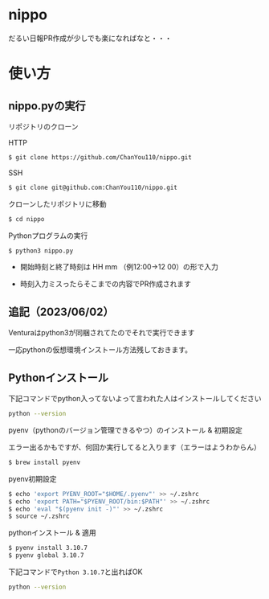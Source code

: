 # nippo
だるい日報PR作成が少しでも楽になればなと・・・

# 使い方


## nippo.pyの実行

リポジトリのクローン

HTTP
```sh
$ git clone https://github.com/ChanYou110/nippo.git
```
SSH
```sh
$ git clone git@github.com:ChanYou110/nippo.git
```
クローンしたリポジトリに移動
```sh
$ cd nippo
```
Pythonプログラムの実行
```sh
$ python3 nippo.py
```
- 開始時刻と終了時刻は HH mm （例12:00→12 00）の形で入力

- 時刻入力ミスったらそこまでの内容でPR作成されます

## 追記（2023/06/02）
Venturaはpython3が同梱されてたのでそれで実行できます

一応pythonの仮想環境インストール方法残しておきます。
## Pythonインストール
下記コマンドでpython入ってないよって言われた人はインストールしてください
```sh
python --version
```
pyenv（pythonのバージョン管理できるやつ）のインストール & 初期設定

エラー出るかもですが、何回か実行してると入ります（エラーはようわからん）
```sh
$ brew install pyenv
```
pyenv初期設定
```sh
$ echo 'export PYENV_ROOT="$HOME/.pyenv"' >> ~/.zshrc
$ echo 'export PATH="$PYENV_ROOT/bin:$PATH"' >> ~/.zshrc
$ echo 'eval "$(pyenv init -)"' >> ~/.zshrc
$ source ~/.zshrc
```
pythonインストール & 適用
```sh
$ pyenv install 3.10.7
$ pyenv global 3.10.7
```
下記コマンドで`Python 3.10.7`と出ればOK
```sh
python --version
```